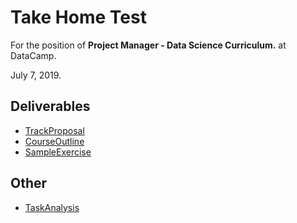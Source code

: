# Take Home Test

For the position of **Project Manager - Data Science Curriculum.** at DataCamp.

July 7, 2019.

## Deliverables

  * [TrackProposal](TrackProposal.md)
  * [CourseOutline](CourseOutline.md)
  * [SampleExercise](SampleExercise.md)
  
## Other 
  * [TaskAnalysis](TaskAnalysis.md)
